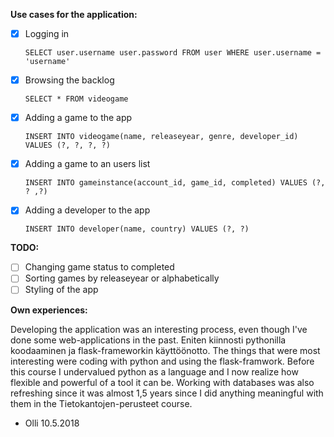 **Use cases for the application:**

- [x] Logging in

    `SELECT user.username user.password FROM user WHERE user.username = 'username'`
- [x] Browsing the backlog

    `SELECT * FROM videogame`
- [x] Adding a game to the app

    `INSERT INTO videogame(name, releaseyear, genre, developer_id) VALUES (?, ?, ?, ?)`
- [x] Adding a game to an users list

    `INSERT INTO gameinstance(account_id, game_id, completed) VALUES (?, ? ,?)`
- [x] Adding a developer to the app

    `INSERT INTO developer(name, country) VALUES (?, ?)`

**TODO:**
- [ ] Changing game status to completed
- [ ] Sorting games by releaseyear or alphabetically
- [ ] Styling of the app

**Own experiences:**

Developing the application was an interesting process, even though I've done some web-applications in the past. Eniten kiinnosti pythonilla koodaaminen ja flask-frameworkin käyttöönotto. The things that were most interesting were coding with python and using the flask-framwork. Before this course I undervalued python as a language and I now realize how flexible and powerful of a tool it can be. 
Working with databases was also refreshing since it was almost 1,5 years since I did anything meaningful with them in the Tietokantojen-perusteet course.

- Olli 10.5.2018